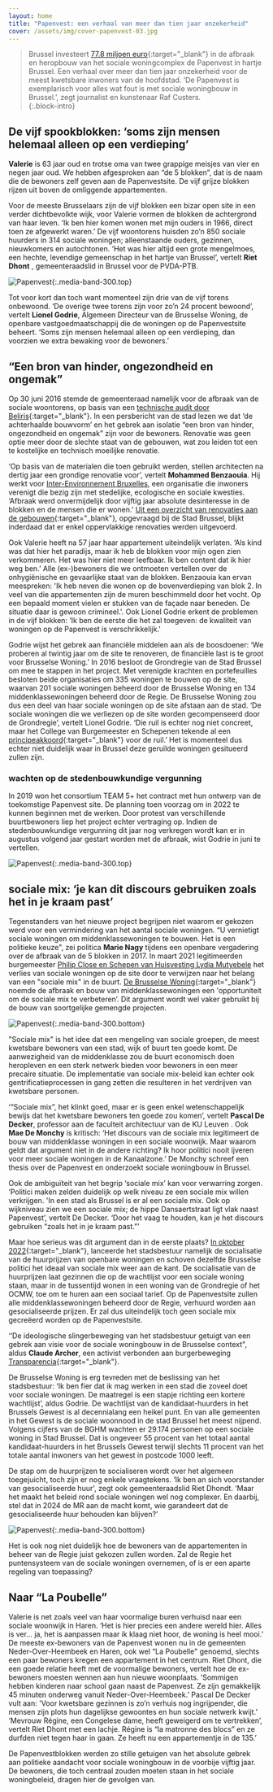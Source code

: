 ```yaml
---
layout: home
title: "Papenvest: een verhaal van meer dan tien jaar onzekerheid"
cover: /assets/img/cover-papenvest-03.jpg
---
```



> Brussel investeert [77.8 miljoen euro](https://slrb-bghm.brussels/fr/chantiers/rempart-des-moines){:target="_blank"} in de afbraak en heropbouw van het sociale woningcomplex de Papenvest in hartje Brussel. Een verhaal over meer dan tien jaar onzekerheid voor de meest kwetsbare inwoners van de hoofdstad. ‘De Papenvest is exemplarisch voor alles wat fout is met sociale woningbouw in Brussel.’, zegt journalist en kunstenaar Raf Custers.  
{:.block-intro}

## De vijf spookblokken: ‘soms zijn mensen helemaal alleen op een verdieping’

**Valerie** is 63 jaar oud en trotse oma van twee grappige meisjes van vier en negen jaar oud. We hebben afgesproken aan “de 5 blokken”, dat is de naam die de bewoners zelf geven aan de Papenvestsite. De vijf grijze blokken rijzen uit boven de omliggende appartementen. 


Voor de meeste Brusselaars zijn de vijf blokken een bizar open site in een verder dichtbevolkte wijk, voor Valerie vormen de blokken de achtergrond van haar leven. ‘Ik ben hier komen wonen met mijn ouders in 1966, direct toen ze afgewerkt waren.’ De vijf woontorens huisden zo’n 850 sociale huurders in 314 sociale woningen; alleenstaande ouders, gezinnen, nieuwkomers en autochtonen. ‘Het was hier altijd een grote mengelmoes, een hechte, levendige gemeenschap in het hartje van Brussel’, vertelt **Riet Dhont** , gemeenteraadslid in Brussel voor de PVDA-PTB. 

![Papenvest](/assets/content/papenvest/papenvest-09.jpg){:.media-band-300.top}

Tot voor kort dan toch want momenteel zijn drie van de vijf torens onbewoond. ‘De overige twee torens zijn voor zo’n 24 procent bewoond’, vertelt **Lionel Godrie**, Algemeen Directeur van de Brusselse Woning, de openbare vastgoedmaatschappij die de woningen op de Papenvestsite beheert. ‘Soms zijn mensen helemaal alleen op een verdieping, dan voorzien we extra bewaking voor de bewoners.’

## “Een bron van hinder, ongezondheid en ongemak” 

Op 30 juni 2016 stemde de gemeenteraad namelijk voor de afbraak van de sociale woontorens, op basis van een [technische audit door Beliris](/assets/content/papenvest/technische-audit-beliris.pdf){:target="_blank"}. In een persbericht van de stad lezen we dat ‘de achterhaalde bouwvorm’ en het gebrek aan isolatie “een bron van hinder, ongezondheid en ongemak” zijn voor de bewoners. Renovatie was geen optie meer door de slechte staat van de gebouwen, wat zou leiden tot een te kostelijke en technisch moeilijke renovatie. 

‘Op basis van de materialen die toen gebruikt werden, stellen architecten na dertig jaar een grondige renovatie voor’, vertelt **Mohammed Benzaouia**. Hij werkt voor [Inter-Environnement Bruxelles](https://www.ieb.be/), een organisatie die inwoners verenigt die bezig zijn met stedelijke, ecologische en sociale kwesties. ‘Afbraak werd onvermijdelijk door vijftig jaar absolute desinteresse in de blokken en de mensen die er wonen.' 
[Uit een overzicht van renovaties aan de gebouwen](/assets/content/papenvest/beroep-cada-papenvest-bijlage.pdf){:target="_blank"}, opgevraagd bij de Stad Brussel, blijkt inderdaad dat er enkel oppervlakkige renovaties werden uitgevoerd. 

Ook Valerie heeft na 57 jaar haar appartement uiteindelijk verlaten. ‘Als kind was dat hier het paradijs, maar ik heb de blokken voor mijn ogen zien verkommeren. Het was hier niet meer leefbaar. Ik ben content dat ik hier weg ben.’ 
Alle (ex-)bewoners die we ontmoeten vertellen over de onhygiënische en gevaarlijke staat van de blokken. Benzaouia kan ervan meespreken: 'Ik heb neven die wonen op de bovenverdieping van blok 2. In veel van die appartementen zijn de muren beschimmeld door het vocht. Op een bepaald moment vielen er stukken van de façade naar beneden. De situatie daar is gewoon crimineel.'. Ook Lionel Godrie erkent de problemen in de vijf blokken: ‘Ik ben de eerste die het zal toegeven: de kwaliteit van woningen op de Papenvest is verschrikkelijk.' 


Godrie wijst het gebrek aan financiële middelen aan als de boosdoener: ‘We proberen al twintig jaar om de site te renoveren, de financiële last is te groot voor Brusselse Woning.’ In 2016 besloot de Grondregie van de Stad Brussel om mee te stappen in het project. Met verenigde krachten en portefeuilles besloten beide organisaties om 335 woningen te bouwen op de site, waarvan 201 sociale woningen beheerd door de Brusselse Woning en 134 middenklassewoningen beheerd door de Regie. De Brusselse Woning zou dus een deel van haar sociale woningen op de site afstaan aan de stad. ‘De sociale woningen die we verliezen op de site worden gecompenseerd door de Grondregie’, vertelt Lionel Godrie. ‘Die ruil is echter nog niet concreet, maar het College van Burgemeester en Schepenen tekende al een [principeakkoord](/assets/content/papenvest/20100617-beslissing-college-Papenvest151.pdf){:target="_blank"} voor de ruil.’ Het is momenteel dus echter niet duidelijk waar in Brussel deze geruilde woningen gesitueerd zullen zijn. 

### wachten op de stedenbouwkundige vergunning

In 2019 won het consortium TEAM 5+ het contract met hun ontwerp van de toekomstige Papenvest site. De planning toen voorzag om in 2022 te kunnen beginnen met de werken. 
Door protest van verschillende buurtbewoners liep het project echter vertraging op. Indien de stedenbouwkundige vergunning dit jaar nog verkregen wordt kan er in augustus volgend jaar gestart worden met de afbraak, wist Godrie in juni te vertellen. 

![Papenvest](/assets/content/papenvest/papenvest-07.jpg){:.media-band-300.top}

## sociale mix: ‘je kan dit discours gebruiken zoals het in je kraam past’

Tegenstanders van het nieuwe project begrijpen niet waarom er gekozen werd voor een vermindering van het aantal sociale woningen. “U vernietigt sociale woningen om middenklassewoningen te bouwen. Het is een politieke keuze", zei politica **Marie Nagy** tijdens een openbare vergadering over de afbraak van de 5 blokken in 2017. In maart 2021 legitimeerden burgemeester [Philip Close en Schepen van Huisvesting Lydia Mutyebele](https://logementbruxellois.be/wp-content/uploads/2021/03/2021-03-01-Persbericht-Papenvest-Voorontwerp.pdf) het verlies van sociale woningen op de site door te verwijzen naar het belang van een "sociale mix" in de buurt. [De Brusselse Woning](https://brusselsewoning.be/actualiteit/waarom-afbreken-heropbouwen-papenvest-in-plaats-van-renoveren/){:target="_blank"} noemde de afbraak en bouw van middenklassewoningen een 'opportuniteit om  de sociale mix te verbeteren’. Dit argument wordt wel vaker gebruikt bij de bouw van soortgelijke gemengde projecten. 

![Papenvest](/assets/content/papenvest/papenvest-07.jpg){:.media-band-300.bottom}

"Sociale mix" is het idee dat een mengeling van sociale groepen, de meest kwetsbare bewoners van een stad, wijk of buurt ten goede komt. De aanwezigheid van de middenklasse zou de buurt economisch doen heropleven en een sterk netwerk bieden voor bewoners in een meer precaire situatie. De implementatie van sociale mix-beleid kan echter ook gentrificatieprocessen in gang zetten die resulteren in het verdrijven van kwetsbare personen. 

‘“Sociale mix”, het klinkt goed, maar er is geen enkel wetenschappelijk bewijs dat het kwetsbare bewoners ten goede zou komen’, vertelt **Pascal De Decker**, professor aan de faculteit architectuur van de KU Leuven . Ook **Mae De Monchy** is kritisch: ‘Het discours van de sociale mix legitimeert de bouw van middenklasse woningen in een sociale woonwijk. Maar waarom geldt dat argument niet in de andere richting? Ik hoor politici nooit ijveren voor meer sociale woningen in de Kanaalzone.’ De Monchy schreef een thesis over de Papenvest en onderzoekt sociale woningbouw in Brussel. 

Ook de ambiguïteit van het begrip ‘sociale mix’ kan voor verwarring zorgen. ‘Politici maken zelden duidelijk op welk niveau ze een sociale mix willen verkrijgen. 'In een stad als Brussel is er al een sociale mix. Ook op wijkniveau zien we een sociale mix; de hippe Dansaertstraat ligt vlak naast Papenvest’, vertelt De Decker. ‘Door het vaag te houden, kan je het discours gebruiken “zoals het in je kraam past.”’ 

Maar hoe serieus was dit argument dan in de eerste plaats? [In oktober 2022](https://www.bruzz.be/politiek/1290-huurders-stad-brussel-kunnen-goedkoper-huren-2022-10-14){:target="_blank"}, lanceerde het stadsbestuur namelijk de socialisatie van de huurprijzen van openbare woningen en schoven dezelfde Brusselse politici het ideaal van sociale mix weer aan de kant. De socialisatie van de huurprijzen laat gezinnen die op de wachtlijst voor een sociale woning staan, maar in de tussentijd wonen in een woning van de Grondregie of het OCMW, toe om te huren aan een sociaal tarief. Op de Papenvestsite zullen alle middenklassewoningen beheerd door de Regie, verhuurd worden aan gesocialiseerde prijzen. Er zal dus uiteindelijk toch geen sociale mix gecreëerd worden op de Papenvestsite.  

‘‘De ideologische slingerbeweging van het stadsbestuur getuigt van een gebrek aan visie voor de sociale woningbouw in de Brusselse context", aldus **Claude Archer**, een activist verbonden aan burgerbeweging [Transparencia](https://transparencia.be/){:target="_blank"}.

De Brusselse Woning is erg tevreden met de beslissing van het stadsbestuur: ‘Ik ben fier dat ik mag werken in een stad die zoveel doet voor sociale woningen. De maatregel is een stapje richting een kortere wachtlijst’, aldus Godrie. De wachtlijst van de kandidaat-huurders in het Brussels Gewest is al decennialang een heikel punt. En van alle gemeenten in het Gewest is de sociale woonnood in de stad Brussel het meest nijpend. Volgens cijfers van de BGHM wachten er 29.174 personen op een sociale woning in Stad Brussel. Dat is ongeveer 55 procent van het totaal aantal kandidaat-huurders in het Brussels Gewest terwijl slechts 11 procent van het totale aantal inwoners van het gewest in postcode 1000 leeft. 

De stap om de huurprijzen te socialiseren wordt over het algemeen toegejuicht, toch zijn er nog enkele vraagtekens. ‘Ik ben an sich voorstander van gesocialiseerde huur', zegt ook gemeenteraadslid Riet Dhondt. ‘Maar het maakt het beleid rond sociale woningen wel nog complexer. En daarbij, stel dat in 2024 de MR aan de macht komt, wie garandeert dat de gesocialiseerde huur behouden kan blijven?’  

![Papenvest](/assets/content/papenvest/papenvest-06.jpg){:.media-band-300.bottom}

Het is ook nog niet duidelijk hoe de bewoners van de appartementen in beheer van de Regie juist gekozen zullen worden. Zal de Regie het puntensysteem van de sociale woningen overnemen, of is er een aparte regeling van toepassing? 

## Naar “La Poubelle”

Valerie is net zoals veel van haar voormalige buren verhuisd naar een sociale woonwijk in Haren. ‘Het is hier precies een andere wereld hier. Alles is ver… ja, het is aanpassen maar ik klaag niet hoor, de woning is heel mooi.’ De meeste ex-bewoners van de Papenvest wonen nu in de gemeenten Neder-Over-Heembeek en Haren, ook wel “La Poubelle" genoemd, slechts een paar bewoners kregen een appartement in het centrum. Riet Dhont, die een goede relatie heeft met de voormalige bewoners, vertelt hoe de ex-bewoners moesten wennen aan hun nieuwe woonplaats. ‘Sommigen hebben kinderen naar school gaan naast de Papenvest. Ze zijn gemakkelijk 45 minuten onderweg vanuit Neder-Over-Heembeek.’ 
Pascal De Decker vult aan: 'Voor kwetsbare gezinnen is zo’n verhuis nog ingrijpender, die mensen zijn plots hun dagelijkse gewoontes en hun sociale netwerk kwijt.’
‘Mevrouw Régine, een Congelese dame, heeft geweigerd om te vertrekken’, vertelt Riet Dhont met een lachje. Régine is “la matronne des blocs” en ze durfden niet tegen haar in gaan. Ze heeft nu een appartementje in de 135.’ 

De Papenvestblokken werden zo stille getuigen van het absolute gebrek aan politieke aandacht voor sociale woningbouw in de voorbije vijftig jaar. De bewoners, die toch centraal zouden moeten staan in het sociale woningbeleid, dragen hier de gevolgen van. 

